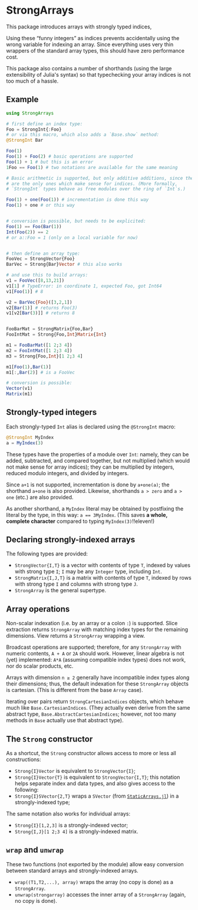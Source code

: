 # StrongArrays

This package introduces arrays with strongly typed indices,

Using these “funny integers” as indices prevents accidentally using the
wrong variable for indexing an array. Since everything uses very thin
wrappers of the standard array types, this should have zero performance
cost.

This package also contains a number of shorthands
(using the large extensibility of Julia's syntax)
so that typechecking your array indices is not too much of a hassle.


## Example
```julia
using StrongArrays

# first define an index type:
Foo = StrongInt{:Foo}
# or via this macro, which also adds a `Base.show` method:
@StrongInt Bar

Foo(1)
Foo(1) + Foo(2) # basic operations are supported
Foo(1) + 1 # but this is an error
1Foo == Foo(1) # two notations are available for the same meaning

# Basic arithmetic is supported, but only additive additions, since these
# are the only ones which make sense for indices. (More formally,
# `StrongInt` types behave as free modules over the ring of `Int`s.)

Foo(1) + one(Foo(1)) # incrementation is done this way
Foo(1) + one # or this way


# conversion is possible, but needs to be explicited:
Foo(1) == Foo(Bar(1))
Int(Foo(2)) == 2
# or a::Foo = 1 (only on a local variable for now)


# then define an array type:
FooVec = StrongVector{Foo}
BarVec = Strong{Bar}Vector # this also works

# and use this to build arrays:
v1 = FooVec([8,13,21])
v1[1] # TypeError: in coordinate 1, expected Foo, got Int64
v1[Foo(1)] # 8

v2 = BarVec{Foo}([3,2,1])
v2[Bar(1)] # returns Foo(3)
v1[v2[Bar(3)]] # returns 8


FooBarMat = StrongMatrix{Foo,Bar}
FooIntMat = Strong{Foo,Int}Matrix{Int}

m1 = FooBarMat([1 2;3 4])
m2 = FooIntMat([1 2;3 4])
m3 = Strong{Foo,Int}[1 2;3 4]

m1[Foo(1),Bar(1)]
m1[:,Bar(2)] # is a FooVec

# conversion is possible:
Vector(v1)
Matrix(m1)

```
## Strongly-typed integers

Each strongly-typed `Int` alias is declared using the `@StrongInt` macro:
```julia
@StrongInt MyIndex
a = MyIndex(3)
```
These types have the properties of a module over `Int`: namely,
they can be added, subtracted, and compared together,
but not multiplied (which would not make sense for array indices);
they can be multiplied by integers, reduced modulo integers,
and divided by integers.

Since `a+1` is not supported, incrementation is done by `a+one(a)`;
the shorthand `a+one` is also provided.
Likewise, shorthands `a > zero` and `a > one` (etc.) are also provided.

As another shorthand, a `MyIndex` literal may be obtained by postfixing
the literal by the type, in this way: `a == 3MyIndex`.
(This saves **a whole, complete character** compared to typing
`MyIndex(3)`!!eleven!)

## Declaring strongly-indexed arrays

The following types are provided:

 - `StrongVector{I,T}` is a vector with contents of type `T`,
 indexed by values with strong type `I`; `I` may be any `Integer` type,
 including `Int`.
 - `StrongMatrix{I,J,T}` is a matrix with contents of type `T`,
 indexed by rows with strong type `I` and columns with strong type `J`.
 - `StrongArray` is the general supertype.

## Array operations

Non-scalar indexation (i.e. by an array or a colon `:`) is supported.
Slice extraction returns `StrongArray` with matching index types for the
remaining dimensions. View returns a `StrongArray` wrapping a view.

Broadcast operations are supported;
therefore, for any `StrongArray` with numeric contents,
`A + A` or `2A` should work.
However, linear algebra is not (yet) implemented:
`A*A` (assuming compatible index types) does not work,
nor do scalar products, etc.

Arrays with dimension ``n ≥ 2``
generally have incompatible index types along their dimensions;
thus, the default indexation for these `StrongArray` objects
is cartesian. (This is different from the base `Array` case).

Iterating over pairs return `StrongCartesianIndices` objects,
which behave much like `Base.CartesianIndices`.
(They actually even derive from the same abstract type,
`Base.AbstractCartesianIndices`;
however, not too many methods in `Base` actually use that abstract type).

## The `Strong` constructor

As a shortcut, the `Strong` constructor allows access to more or less all
constructions:
 - `Strong{I}Vector` is equivalent to `StrongVector{I}`;
 - `Strong{I}Vector{T}` is equivalent to `StrongVector{I,T}`;
 this notation helps separate index and data types, and also gives access
 to the following:
 - `Strong{I}SVector{2,T}` wraps a `SVector`
 (from [`StaticArrays.jl`](https://github.com/JuliaArrays/StaticArrays.jl))
 in a strongly-indexed type;

The same notation also works for individual arrays:
 - `Strong{I}[1,2,3]` is a strongly-indexed vector;
 - `Strong{I,J}[1 2;3 4]` is a strongly-indexed matrix.

## `wrap` and `unwrap`

These two functions (not exported by the module)
allow easy conversion between standard arrays and strongly-indexed
arrays.

 - `wrap((T1,T2,...), array)` wraps the array (no copy is done) as a
	 `StrongArray`.
 - `unwrap(strongarray)` accesses the inner array of a `StrongArray`
	 (again, no copy is done).
